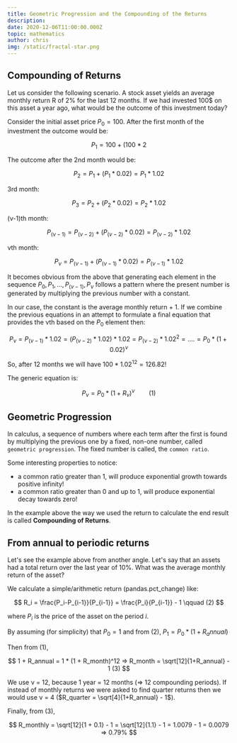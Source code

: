 ```yaml
---
title: Geometric Progression and the Compounding of the Returns
description: 
date: 2020-12-06T11:00:00.000Z
topic: mathematics
author: chris
img: /static/fractal-star.png
---
```


## Compounding of Returns

Let us consider the following scenario. A stock asset yields an average monthly return R of 2% for the last 12 months. If we had invested 100$ on this asset a year ago, what would be the outcome of this investment today?

Consider the initial asset price $P_0 = 100$. After the first month of the investment the outcome would be:

$$
P_1 = 100 + (100 * 2%) = (100 * 1) + (100 * 0.02) = 100 * (1 + 0.02) = P_0 * 1.02
$$

The outcome after the 2nd month would be:

$$
P_2 = P_1 + (P_1 * 0.02) = P_1 * 1.02
$$

3rd month:

$$
P_3 = P_2 + (P_2 * 0.02) = P_2 * 1.02
$$

(ν-1)th month:

$$
P_(ν-1) = P_(ν-2) + (P_(ν-2) * 0.02) = P_(ν-2) * 1.02
$$

νth month:

$$
P_ν = P_(ν-1) + (P_(ν-1) * 0.02) = P_(ν-1) * 1.02
$$

It becomes obvious from the above that generating each element in the sequence $P_0, P_1, ..., P_(ν-1), P_ν$ follows a pattern where the present number is generated by multiplying the previous number with a constant.

In our case, the constant is the average monthly return + 1. If we combine the previous equations in an attempt to formulate a final equation that provides the νth based on the $P_0$ element then:

$$
P_ν = P_(ν-1) * 1.02 = (P_(ν-2) * 1.02) * 1.02 = P_(ν-2) * 1.02^2 = .... = P_0 * (1 + 0.02)^ν
$$

So, after 12 months we will have $100 * 1.02^12 = 126.82$!

The generic equation is:

$$
P_ν = P_0 * (1 + R_ν)^ν \qquad (1)
$$

## Geometric Progression

In calculus, a sequence of numbers where each term after the first is found by multiplying the previous one by a fixed, non-one number, called `geometric progression`. The fixed number is called, the `common ratio`.

Some interesting properties to notice:

* a common ratio greater than 1, will produce exponential growth towards positive infinity!
* a common ratio greater than 0 and up to 1, will produce exponential decay towards zero!

In the example above the way we used the return to calculate the end result is called **Compounding of Returns**.

## From annual to periodic returns

Let's see the example above from another angle. Let's say that an assets had a total return over the last year of 10%. What was the average monthly return of the asset?

We calculate a simple/arithmetic return (pandas.pct_change) like:

$$
R_i = \frac{P_i-P_{i-1}}{P_{i-1}} = \frac{P_i}{P_{i-1}} - 1 \qquad (2)
$$

where $P_i$ is the price of the asset on the period $i$.

By assuming (for simplicity) that $P_0 = 1$ and from (2), $P_1 = P_0 * (1 + R_annual)$

Then from (1),

$$
1 + R_annual = 1 * (1 + R_month)^12 => R_month = \sqrt[12]{1+R_annual} - 1 (3)
$$

We use ν = 12, because 1 year = 12 months (=> 12 compounding periods). If instead of monthly returns we were asked to find quarter returns then we would use ν = 4 ($R_quarter = \sqrt[4]{1+R_annual} - 1$).

Finally, from (3),

$$
R_monthly = \sqrt[12]{1 + 0.1} - 1 = \sqrt[12]{1.1} - 1 = 1.0079 - 1 = 0.0079 => 0.79% 
$$